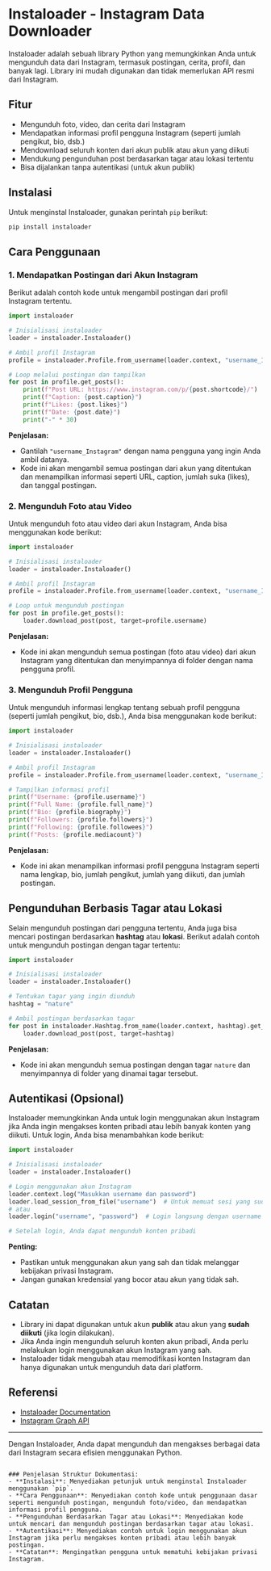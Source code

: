 
# Instaloader - Instagram Data Downloader

Instaloader adalah sebuah library Python yang memungkinkan Anda untuk mengunduh data dari Instagram, termasuk postingan, cerita, profil, dan banyak lagi. Library ini mudah digunakan dan tidak memerlukan API resmi dari Instagram.

## Fitur
- Mengunduh foto, video, dan cerita dari Instagram
- Mendapatkan informasi profil pengguna Instagram (seperti jumlah pengikut, bio, dsb.)
- Mendownload seluruh konten dari akun publik atau akun yang diikuti
- Mendukung pengunduhan post berdasarkan tagar atau lokasi tertentu
- Bisa dijalankan tanpa autentikasi (untuk akun publik)

## Instalasi

Untuk menginstal Instaloader, gunakan perintah `pip` berikut:

```bash
pip install instaloader
```

## Cara Penggunaan

### 1. Mendapatkan Postingan dari Akun Instagram

Berikut adalah contoh kode untuk mengambil postingan dari profil Instagram tertentu.

```python
import instaloader

# Inisialisasi instaloader
loader = instaloader.Instaloader()

# Ambil profil Instagram
profile = instaloader.Profile.from_username(loader.context, "username_Instagram")

# Loop melalui postingan dan tampilkan
for post in profile.get_posts():
    print(f"Post URL: https://www.instagram.com/p/{post.shortcode}/")
    print(f"Caption: {post.caption}")
    print(f"Likes: {post.likes}")
    print(f"Date: {post.date}")
    print("-" * 30)
```

**Penjelasan:**
- Gantilah `"username_Instagram"` dengan nama pengguna yang ingin Anda ambil datanya.
- Kode ini akan mengambil semua postingan dari akun yang ditentukan dan menampilkan informasi seperti URL, caption, jumlah suka (likes), dan tanggal postingan.

### 2. Mengunduh Foto atau Video

Untuk mengunduh foto atau video dari akun Instagram, Anda bisa menggunakan kode berikut:

```python
import instaloader

# Inisialisasi instaloader
loader = instaloader.Instaloader()

# Ambil profil Instagram
profile = instaloader.Profile.from_username(loader.context, "username_Instagram")

# Loop untuk mengunduh postingan
for post in profile.get_posts():
    loader.download_post(post, target=profile.username)
```

**Penjelasan:**
- Kode ini akan mengunduh semua postingan (foto atau video) dari akun Instagram yang ditentukan dan menyimpannya di folder dengan nama pengguna profil.

### 3. Mengunduh Profil Pengguna

Untuk mengunduh informasi lengkap tentang sebuah profil pengguna (seperti jumlah pengikut, bio, dsb.), Anda bisa menggunakan kode berikut:

```python
import instaloader

# Inisialisasi instaloader
loader = instaloader.Instaloader()

# Ambil profil Instagram
profile = instaloader.Profile.from_username(loader.context, "username_Instagram")

# Tampilkan informasi profil
print(f"Username: {profile.username}")
print(f"Full Name: {profile.full_name}")
print(f"Bio: {profile.biography}")
print(f"Followers: {profile.followers}")
print(f"Following: {profile.followees}")
print(f"Posts: {profile.mediacount}")
```

**Penjelasan:**
- Kode ini akan menampilkan informasi profil pengguna Instagram seperti nama lengkap, bio, jumlah pengikut, jumlah yang diikuti, dan jumlah postingan.

## Pengunduhan Berbasis Tagar atau Lokasi

Selain mengunduh postingan dari pengguna tertentu, Anda juga bisa mencari postingan berdasarkan **hashtag** atau **lokasi**. Berikut adalah contoh untuk mengunduh postingan dengan tagar tertentu:

```python
import instaloader

# Inisialisasi instaloader
loader = instaloader.Instaloader()

# Tentukan tagar yang ingin diunduh
hashtag = "nature"

# Ambil postingan berdasarkan tagar
for post in instaloader.Hashtag.from_name(loader.context, hashtag).get_posts():
    loader.download_post(post, target=hashtag)
```

**Penjelasan:**
- Kode ini akan mengunduh semua postingan dengan tagar `nature` dan menyimpannya di folder yang dinamai tagar tersebut.

## Autentikasi (Opsional)

Instaloader memungkinkan Anda untuk login menggunakan akun Instagram jika Anda ingin mengakses konten pribadi atau lebih banyak konten yang diikuti. Untuk login, Anda bisa menambahkan kode berikut:

```python
import instaloader

# Inisialisasi instaloader
loader = instaloader.Instaloader()

# Login menggunakan akun Instagram
loader.context.log("Masukkan username dan password")
loader.load_session_from_file("username")  # Untuk memuat sesi yang sudah disimpan sebelumnya
# atau
loader.login("username", "password")  # Login langsung dengan username dan password

# Setelah login, Anda dapat mengunduh konten pribadi
```

**Penting:**
- Pastikan untuk menggunakan akun yang sah dan tidak melanggar kebijakan privasi Instagram.
- Jangan gunakan kredensial yang bocor atau akun yang tidak sah.

## Catatan
- Library ini dapat digunakan untuk akun **publik** atau akun yang **sudah diikuti** (jika login dilakukan).
- Jika Anda ingin mengunduh seluruh konten akun pribadi, Anda perlu melakukan login menggunakan akun Instagram yang sah.
- Instaloader tidak mengubah atau memodifikasi konten Instagram dan hanya digunakan untuk mengunduh data dari platform.

## Referensi
- [Instaloader Documentation](https://instaloader.github.io/)
- [Instagram Graph API](https://developers.facebook.com/docs/instagram-api)

---

Dengan Instaloader, Anda dapat mengunduh dan mengakses berbagai data dari Instagram secara efisien menggunakan Python.
```

### Penjelasan Struktur Dokumentasi:
- **Instalasi**: Menyediakan petunjuk untuk menginstal Instaloader menggunakan `pip`.
- **Cara Penggunaan**: Menyediakan contoh kode untuk penggunaan dasar seperti mengunduh postingan, mengunduh foto/video, dan mendapatkan informasi profil pengguna.
- **Pengunduhan Berdasarkan Tagar atau Lokasi**: Menyediakan kode untuk mencari dan mengunduh postingan berdasarkan tagar atau lokasi.
- **Autentikasi**: Menyediakan contoh untuk login menggunakan akun Instagram jika perlu mengakses konten pribadi atau lebih banyak postingan.
- **Catatan**: Mengingatkan pengguna untuk mematuhi kebijakan privasi Instagram.

